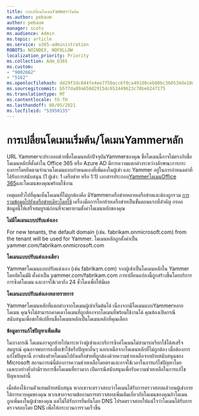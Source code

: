 ```yaml
---
title: การเปลี่ยนโดเมนYammerเริ่มต้น
ms.author: pebaum
author: pebaum
manager: scotv
ms.audience: Admin
ms.topic: article
ms.service: o365-administration
ROBOTS: NOINDEX, NOFOLLOW
localization_priority: Priority
ms.collection: Adm_O365
ms.custom:
- "9002662"
- "5162"
ms.openlocfilehash: dd29f2dc044fe4ee7f50acc6f0ca491d0ceb80bc360534de10d4010230614f80
ms.sourcegitcommit: b5f7da89a650d2915dc652449623c78be6247175
ms.translationtype: MT
ms.contentlocale: th-TH
ms.lasthandoff: 08/05/2021
ms.locfileid: "53950135"
---
```

# <a name="changing-the-defaultprimary-yammer-domain"></a>การเปลี่ยนโดเมนเริ่มต้น/โดเมนYammerหลัก

URL Yammerจะประกอบด้วยชื่อโดเมนหลักปัจจุบันYammerของคุณ ชื่อโดเมนนี้อาจไม่ตรงกับชื่อโดเมนหลักที่ตั้งค่าใน Office 365 หรือ Azure AD มีการความแตกต่างระหว่างลักษณะการกระบงการโดยยึดตามจํานวนโดเมนแบบกําหนดเองที่เพิ่มลงในผู้เช่า และ Yammer อยู่ในการกําหนดค่าที่ได้รับการสนับสนุน (1 ผู้เช่า: 1 เครือข่าย หรือ 1:1) เอกสารประกอบ[YammerโดเมนOffice 365](https://docs.microsoft.com/yammer/configure-your-yammer-network/manage-yammer-domains)และโดเมนของคุณพร้อมใช้งาน

เหตุผลทั่วไปที่คุณเห็นโดเมนที่ไม่ถูกต้องคือ มีYammerเครือข่ายหลายเครือข่ายและต้องถูกรวม [การรวมข้อมูลไปยังเครือข่ายเดียวโดยใช้](https://docs.microsoft.com/yammer/configure-your-yammer-network/consolidate-multiple-yammer-networks) เครื่องมือการโยกย้ายเครือข่ายเป็นขั้นตอนแรกที่สําคัญ กรอกข้อมูลนี้ให้เสร็จสมบูรณ์ก่อนที่จะพยายามตั้งค่าโดเมนหลักของคุณ

**ไม่มีโดเมนแบบปรับแต่งเอง**

For new tenants, the default domain (เช่น. fabrikam.onmicrosoft.com) from the tenant will be used for Yammer. โดเมนหลักถูกตั้งค่าเป็น yammer.com/fabrikam.onmicrosoft.com

**โดเมนแบบปรับแต่งเองเดียว**

Yammerโดเมนแบบปรับแต่งเอง (เช่น fabrikam.com) จากผู้เช่าเป็นโดเมนหลักใน Yammer โดยอัตโนมัติ ตั้งค่าเป็น yammer.com/fabrikam.com การเปลี่ยนแปลงนี้ถูกสร้างขึ้นโดยบริการการซิงค์โดเมน และอาจใช้เวลาถึง 24 ชั่วโมงเพื่อให้มีผล

**โดเมนแบบปรับแต่งเองหลายรายการ**

Yammerโดเมนหลักที่แตกต่างจากโดเมนผู้เช่าเริ่มต้นได้ เนื่องจากมีโดเมนแบบYammerหลายโดเมน คุณจึงไม่สามารถคาดเดาโดเมนที่ถูกต้องจากโดเมนที่พร้อมใช้งานได้ คุณต้องเปิดกรณีสนับสนุนเพื่อขอให้เปลี่ยนชื่อโดเมนหลักเป็นโดเมนหลักที่คุณเลือก

**ข้อมูลการแก้ไขปัญหาเพิ่มเติม**

ในบางกรณี โดเมนอาจถูกย้ายไปมาระหว่างผู้เช่าและบริการซิงค์โดเมนไม่สามารถเรียกใช้ได้สเสร็จสมบูรณ์ คุณอาจพบการลงชื่อเข้าใช้หรือปัญหาอื่นๆ นอกเหนือจากโดเมนหลักที่ไม่ถูกต้อง เมื่อต้องการแก้ไขปัญหานี้ อาจต้องย้ายโดเมนไปยังเครือข่ายที่ถูกต้องด้วยความช่วยเหลือจากฝ่ายสนับสนุนของ Microsoft สถานการณ์นี้ต้องการความช่วยเหลือโดยตรงและอาจใช้เวลาในการแก้ไขปัญหาโดยเฉพาะอย่างยิ่งถ้ามีรายการชื่อโดเมนที่ยาวมาก เปิดกรณีสนับสนุนเพื่อรับความช่วยเหลือในการแก้ไขปัญหาเหล่านี้

เมื่อต้องใช้งานตัวแทนฝ่ายสนับสนุน พวกเขาจะตรวจสอบว่าโดเมนได้รับการตรวจสอบแล้วบนผู้เช่าภายใต้การควบคุมของคุณ พวกเขาอาจถามข้อถามการตรวจสอบเพิ่มเติมเกี่ยวกับโดเมนของคุณถ้าโดเมนถูกเพิ่มลงในผู้เช่าของคุณ แต่ไม่ได้รับการยืนยันโดย DNS โปรดตรวจสอบให้แน่ใจว่าโดเมนได้รับการตรวจสอบโดย DNS เพื่อให้กระบวนการรวดเร็วขึ้น
